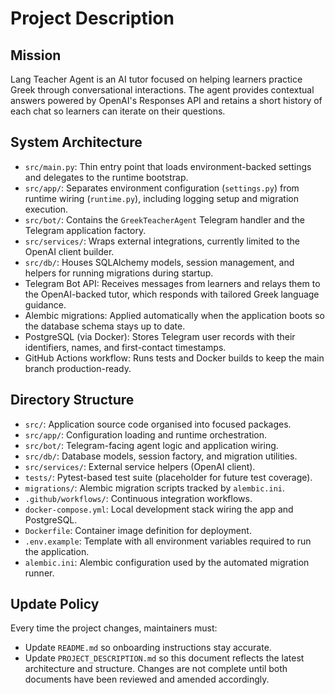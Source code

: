 # Project Description

## Mission
Lang Teacher Agent is an AI tutor focused on helping learners practice Greek through conversational interactions. The agent provides contextual answers powered by OpenAI's Responses API and retains a short history of each chat so learners can iterate on their questions.

## System Architecture
- `src/main.py`: Thin entry point that loads environment-backed settings and delegates to the runtime bootstrap.
- `src/app/`: Separates environment configuration (`settings.py`) from runtime wiring (`runtime.py`), including logging setup and migration execution.
- `src/bot/`: Contains the `GreekTeacherAgent` Telegram handler and the Telegram application factory.
- `src/services/`: Wraps external integrations, currently limited to the OpenAI client builder.
- `src/db/`: Houses SQLAlchemy models, session management, and helpers for running migrations during startup.
- Telegram Bot API: Receives messages from learners and relays them to the OpenAI-backed tutor, which responds with tailored Greek language guidance.
- Alembic migrations: Applied automatically when the application boots so the database schema stays up to date.
- PostgreSQL (via Docker): Stores Telegram user records with their identifiers, names, and first-contact timestamps.
- GitHub Actions workflow: Runs tests and Docker builds to keep the main branch production-ready.

## Directory Structure
- `src/`: Application source code organised into focused packages.
- `src/app/`: Configuration loading and runtime orchestration.
- `src/bot/`: Telegram-facing agent logic and application wiring.
- `src/db/`: Database models, session factory, and migration utilities.
- `src/services/`: External service helpers (OpenAI client).
- `tests/`: Pytest-based test suite (placeholder for future test coverage).
- `migrations/`: Alembic migration scripts tracked by `alembic.ini`.
- `.github/workflows/`: Continuous integration workflows.
- `docker-compose.yml`: Local development stack wiring the app and PostgreSQL.
- `Dockerfile`: Container image definition for deployment.
- `.env.example`: Template with all environment variables required to run the application.
- `alembic.ini`: Alembic configuration used by the automated migration runner.

## Update Policy
Every time the project changes, maintainers must:
- Update `README.md` so onboarding instructions stay accurate.
- Update `PROJECT_DESCRIPTION.md` so this document reflects the latest architecture and structure.
Changes are not complete until both documents have been reviewed and amended accordingly.
